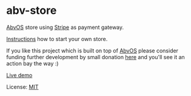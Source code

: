 # abv-store

[AbvOS](https://tondy67.github.io/abvos/) store using [Stripe](https://stripe.com/) as payment gateway.

[Instructions](https://github.com/tondy67/abv-store) how to start your own store.

If you like this project which is built on top of [AbvOS](https://tondy67.github.io/abvos/) please consider funding further development by small donation [here](https://tondy.herokuapp.com/store)  and you'll see it an action bay the way :)

[Live demo](https://tondy.herokuapp.com/)

License: [MIT](./LICENSE)
